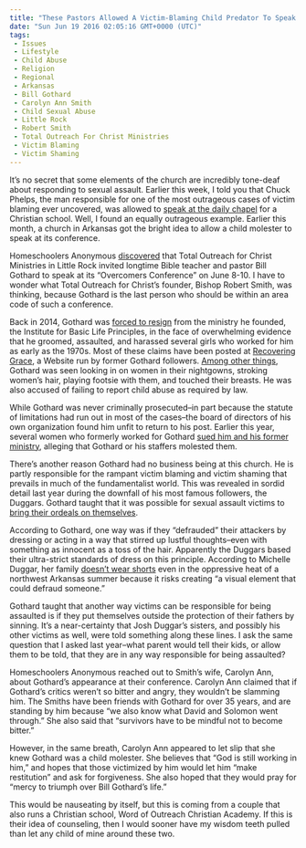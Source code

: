 ```yaml
---
title: "These Pastors Allowed A Victim-Blaming Child Predator To Speak At Their Church"
date: "Sun Jun 19 2016 02:05:16 GMT+0000 (UTC)"
tags: 
 - Issues
 - Lifestyle
 - Child Abuse
 - Religion
 - Regional
 - Arkansas
 - Bill Gothard
 - Carolyn Ann Smith
 - Child Sexual Abuse
 - Little Rock
 - Robert Smith
 - Total Outreach For Christ Ministries
 - Victim Blaming
 - Victim Shaming
---
```

<p><!--OffDef--></p><p><!--Ads1--></p><p>It&#x2019;s no secret that some elements of the church are incredibly tone-deaf about responding to sexual assault. Earlier this week, I told you&#xA0;that Chuck Phelps, the man responsible for one of the most outrageous cases of victim blaming ever uncovered, was allowed to <a href="http://www.liberalamerica.org/2016/06/15/christianist-principal-condone-victim-blaming/">speak at the daily chapel</a> for a Christian school. Well, I found an equally outrageous example. Earlier this month, a church in Arkansas got the bright idea to allow a child molester to speak at its conference.</p><p>Homeschoolers Anonymous <a href="https://homeschoolersanonymous.org/2016/06/15/christian-conference-features-alleged-sexual-predator-bill-gothard/" onclick="__gaTracker(&apos;send&apos;, &apos;event&apos;, &apos;outbound-article&apos;, &apos;https://homeschoolersanonymous.org/2016/06/15/christian-conference-features-alleged-sexual-predator-bill-gothard/&apos;, &apos;discovered&apos;);">discovered</a> that Total Outreach for Christ Ministries in Little Rock invited longtime Bible teacher and pastor Bill Gothard to speak at its &#x201C;Overcomers Conference&#x201D; on June 8-10. I&#xA0;have to wonder what&#xA0;Total Outreach for Christ&#x2019;s founder, Bishop Robert Smith, was thinking, because Gothard is the last person who should be within an area code of such a conference.</p><p>Back in 2014, Gothard was <a href="http://www.liberalamerica.org/2015/05/23/bombshell-founder-of-treatment-center-josh-duggar-went-to-resigned-after-also-being-accused-of-sexual-misconduct/">forced to resign</a> from the ministry he founded, the Institute for Basic Life Principles, in the face of overwhelming evidence that he&#xA0;groomed, assaulted, and harassed several girls who worked for him as early as the 1970s. Most of these claims have been posted at <a href="http://www.recoveringgrace.org/gothardfiles" onclick="__gaTracker(&apos;send&apos;, &apos;event&apos;, &apos;outbound-article&apos;, &apos;http://www.recoveringgrace.org/gothardfiles&apos;, &apos;Recovering Grace&apos;);">Recovering Grace</a>, a Website run by former Gothard followers. <a href="http://www.dailykos.com/story/2014/03/01/1281398/-Fundie-leader-Bill-Gothard-accused-of-harassing-women-and-failing-to-report-child-abuse" onclick="__gaTracker(&apos;send&apos;, &apos;event&apos;, &apos;outbound-article&apos;, &apos;http://www.dailykos.com/story/2014/03/01/1281398/-Fundie-leader-Bill-Gothard-accused-of-harassing-women-and-failing-to-report-child-abuse&apos;, &apos;Among other things&apos;);">Among other things</a>, Gothard was seen looking in on women in their nightgowns, stroking women&#x2019;s hair, playing footsie with them, and touched their breasts. He was also accused of failing to report child abuse as required by law.</p><p>While Gothard was never criminally prosecuted&#x2013;in part because the statute of limitations had run out in most of the cases&#x2013;the board of directors of his own organization found him unfit to return to his post. Earlier this year, several women who formerly worked for Gothard <a href="http://www.liberalamerica.org/2016/01/08/duggar-mentor-faces-lawsuit-from-10-women-scarred-by-his-debauchery/">sued him and his former ministry</a>, alleging that Gothard or his staffers molested them.</p><p>There&#x2019;s another reason Gothard had no business being at this church. He is partly&#xA0;responsible for the rampant victim blaming and victim shaming that prevails in much of the fundamentalist world. This was revealed in sordid detail last year during the downfall of his most famous followers, the Duggars. Gothard taught&#xA0;that it was possible for sexual assault victims to <a href="http://www.liberalamerica.org/2015/05/27/were-duggar-kids-told-being-sexually-assaulted-was-their-fault-if-they-defraud-their-attacker/">bring their ordeals on themselves</a>.</p><p>According to Gothard, one way was if they &#x201C;defrauded&#x201D; their attackers by dressing or acting in a way that stirred up lustful thoughts&#x2013;even with something as innocent as a toss of the hair. Apparently the Duggars based their ultra-strict standards of dress on this principle. According to Michelle Duggar, her family <a href="http://www.liberalamerica.org/2015/06/02/does-old-tlc-blog-post-on-modesty-by-michelle-duggar-blame-victims-for-being-assaulted/">doesn&#x2019;t wear shorts</a> even in the oppressive heat of a northwest Arkansas summer because it risks creating &#x201C;a visual element that could defraud someone.&#x201D;</p><p>Gothard taught that another way victims can be responsible for being assaulted is&#xA0;if they put themselves outside the protection of their fathers by sinning. It&#x2019;s a near-certainty that Josh Duggar&#x2019;s sisters, and possibly his other victims as well, were told something along these lines. I ask the same question that I asked last year&#x2013;what parent would tell their kids, or allow them to be told, that they are in any way responsible for being assaulted?</p><p>Homeschoolers Anonymous reached out to Smith&#x2019;s wife, Carolyn Ann, about Gothard&#x2019;s appearance at their conference. Carolyn Ann claimed that&#xA0;if Gothard&#x2019;s critics weren&#x2019;t so bitter and angry, they wouldn&#x2019;t be slamming him. The Smiths have been friends with Gothard for over 35 years, and are standing by him because &#x201C;we also know what David and Solomon went through.&#x201D; She also&#xA0;said that &#x201C;survivors have to be mindful not to become bitter.&#x201D;</p><p>However, in the same breath, Carolyn Ann appeared to let slip that she knew Gothard was a child molester. She believes that &#x201C;God is still working in him,&#x201D; and hopes that those victimized by him would let him &#x201C;make restitution&#x201D; and ask for forgiveness. She also hoped that they would pray for &#x201C;mercy to triumph over Bill Gothard&#x2019;s life.&#x201D;</p><p>This would be nauseating by itself, but this is coming from a couple that also runs a Christian school, Word of Outreach Christian Academy. If this is their idea of counseling, then I would sooner have my wisdom teeth pulled than let any child of mine around these two.</p><p><!--Ads2--></p>